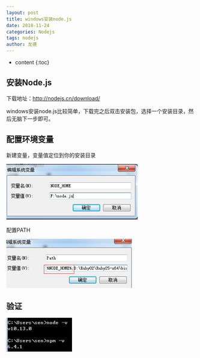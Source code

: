 ```yaml
---
layout: post
title: windows安装node.js
date: 2018-11-24
categories: Nodejs
tags: nodejs
author: 龙德
---
```


* content
{:toc}

## 安装Node.js

下载地址：http://nodejs.cn/download/

windows安装node.js比较简单，下载完之后双击安装包，选择一个安装目录，然后无脑下一步即可。

## 配置环境变量

新建变量，变量值定位到你的安装目录

![image](/assets/20181124104356.jpg)

配置PATH

![image](/assets/20181124104540.jpg)

## 验证

![image](/assets/20181124110252.jpg)
